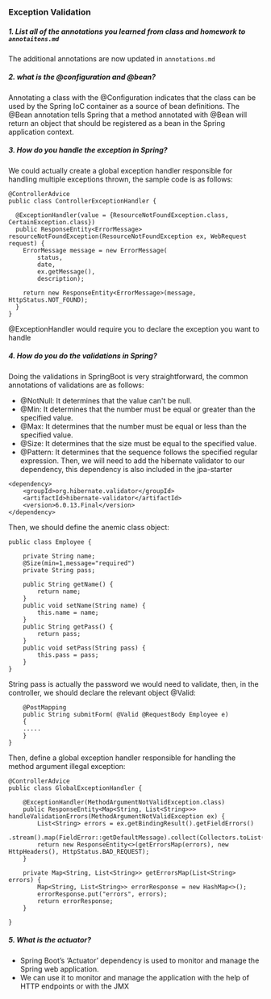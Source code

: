### Exception Validation

##### 1. List all of the annotations you learned from class and homework to `annotaitons.md`
The additional annotations are now updated in `annotations.md`

##### 2. what is the @configuration and @bean?
Annotating a class with the @Configuration indicates that the class can be used by the Spring IoC container as a source of bean definitions. The @Bean annotation tells Spring that a method annotated with @Bean will return an object that should be registered as a bean in the Spring application context.

##### 3. How do you handle the exception in Spring?
We could actually create a global exception handler responsible for handling multiple exceptions thrown, the sample code is as follows:
```
@ControllerAdvice
public class ControllerExceptionHandler {
  
  @ExceptionHandler(value = {ResourceNotFoundException.class, CertainException.class})
  public ResponseEntity<ErrorMessage> resourceNotFoundException(ResourceNotFoundException ex, WebRequest request) {
    ErrorMessage message = new ErrorMessage(
        status,
        date,
        ex.getMessage(),
        description);
    
    return new ResponseEntity<ErrorMessage>(message, HttpStatus.NOT_FOUND);
  }
}
```
@ExceptionHandler would require you to declare the exception you want to handle

##### 4. How do you do the validations in Spring?
Doing the validations in SpringBoot is very straightforward, the common annotations of validations are as follows:
- @NotNull: It determines that the value can't be null.
- @Min: It determines that the number must be equal or greater than the specified value.
- @Max: It determines that the number must be equal or less than the specified value.
- @Size: It determines that the size must be equal to the specified value.
- @Pattern: It determines that the sequence follows the specified regular expression.
Then, we will need to add the hibernate validator to our dependency, this dependency is also included in the jpa-starter
```
<dependency>  
    <groupId>org.hibernate.validator</groupId>  
    <artifactId>hibernate-validator</artifactId>  
    <version>6.0.13.Final</version>  
</dependency>  
```
Then, we should define the anemic class object:
```
public class Employee {  
  
    private String name;  
    @Size(min=1,message="required")  
    private String pass;  
      
    public String getName() {  
        return name;  
    }  
    public void setName(String name) {  
        this.name = name;  
    }  
    public String getPass() {  
        return pass;  
    }  
    public void setPass(String pass) {  
        this.pass = pass;  
    }     
}  

```
String pass is actually the password we would need to validate, then, in the controller, we should declare the relevant object @Valid:
```
    @PostMapping 
    public String submitForm( @Valid @RequestBody Employee e)  
    {  
    .....
    }  
}  

```

Then, define a global exception handler responsible for handling the method argument illegal exception:
```
@ControllerAdvice
public class GlobalExceptionHandler {

    @ExceptionHandler(MethodArgumentNotValidException.class)
    public ResponseEntity<Map<String, List<String>>> handleValidationErrors(MethodArgumentNotValidException ex) {
        List<String> errors = ex.getBindingResult().getFieldErrors()
                .stream().map(FieldError::getDefaultMessage).collect(Collectors.toList());
        return new ResponseEntity<>(getErrorsMap(errors), new HttpHeaders(), HttpStatus.BAD_REQUEST);
    }

    private Map<String, List<String>> getErrorsMap(List<String> errors) {
        Map<String, List<String>> errorResponse = new HashMap<>();
        errorResponse.put("errors", errors);
        return errorResponse;
    }

}
```

##### 5. What is the actuator?
- Spring Boot’s ‘Actuator’ dependency is used to monitor and manage the Spring web application.
- We can use it to monitor and manage the application with the help of HTTP endpoints or with the JMX